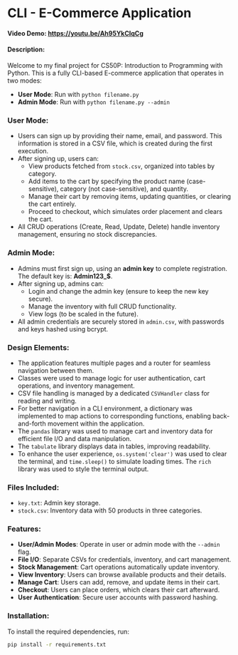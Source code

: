 # CLI - E-Commerce Application

#### Video Demo: <https://youtu.be/Ah95YkCIqCg>

#### Description:
Welcome to my final project for CS50P: Introduction to Programming with Python. This is a fully CLI-based E-commerce application that operates in two modes:
- **User Mode**: Run with `python filename.py`
- **Admin Mode**: Run with `python filename.py --admin`

### User Mode:
- Users can sign up by providing their name, email, and password. This information is stored in a CSV file, which is created during the first execution.
- After signing up, users can:
  - View products fetched from `stock.csv`, organized into tables by category.
  - Add items to the cart by specifying the product name (case-sensitive), category (not case-sensitive), and quantity.
  - Manage their cart by removing items, updating quantities, or clearing the cart entirely.
  - Proceed to checkout, which simulates order placement and clears the cart.
- All CRUD operations (Create, Read, Update, Delete) handle inventory management, ensuring no stock discrepancies.

### Admin Mode:
- Admins must first sign up, using an **admin key** to complete registration. The default key is: **Admin123_$**.
- After signing up, admins can:
  - Login and change the admin key (ensure to keep the new key secure).
  - Manage the inventory with full CRUD functionality.
  - View logs (to be scaled in the future).
- All admin credentials are securely stored in `admin.csv`, with passwords and keys hashed using bcrypt.

### Design Elements:
- The application features multiple pages and a router for seamless navigation between them.
- Classes were used to manage logic for user authentication, cart operations, and inventory management.
- CSV file handling is managed by a dedicated `CSVHandler` class for reading and writing.
- For better navigation in a CLI environment, a dictionary was implemented to map actions to corresponding functions, enabling back-and-forth movement within the application.
- The `pandas` library was used to manage cart and inventory data for efficient file I/O and data manipulation.
- The `tabulate` library displays data in tables, improving readability.
- To enhance the user experience, `os.system('clear')` was used to clear the terminal, and `time.sleep()` to simulate loading times. The `rich` library was used to style the terminal output.

### Files Included:
- `key.txt`: Admin key storage.
- `stock.csv`: Inventory data with 50 products in three categories.

### Features:
- **User/Admin Modes**: Operate in user or admin mode with the `--admin` flag.
- **File I/O**: Separate CSVs for credentials, inventory, and cart management.
- **Stock Management**: Cart operations automatically update inventory.
- **View Inventory**: Users can browse available products and their details.
- **Manage Cart**: Users can add, remove, and update items in their cart.
- **Checkout**: Users can place orders, which clears their cart afterward.
- **User Authentication**: Secure user accounts with password hashing.

### Installation:
To install the required dependencies, run:
```bash
pip install -r requirements.txt
```

